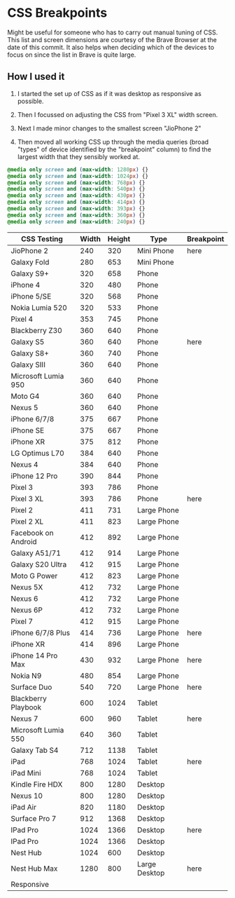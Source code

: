 # CSS Breakpoints

Might be useful for someone who has to carry out manual tuning of CSS. This list and screen dimensions are courtesy of the Brave Browser at the date of this commit. It also helps when deciding which of the devices to focus on since the list in Brave is quite large.

## How I used it

1) I started the set up of CSS as if it was desktop as responsive as possible. 

2) Then I focussed on adjusting the CSS from "Pixel 3 XL" width screen.
  
3) Next I made minor changes to the smallest screen "JioPhone 2"
   
4) Then moved all working CSS up through the media queries (broad "types" of device identified by the "breakpoint" column) to find the largest width that they sensibly worked at.

```css
@media only screen and (max-width: 1280px) {}
@media only screen and (max-width: 1024px) {}
@media only screen and (max-width: 768px) {}
@media only screen and (max-width: 540px) {}
@media only screen and (max-width: 430px) {}
@media only screen and (max-width: 414px) {}
@media only screen and (max-width: 393px) {}
@media only screen and (max-width: 360px) {}
@media only screen and (max-width: 240px) {}
```

| CSS Testing           | Width | Height | Type          | Breakpoint |
|-----------------------|-------|--------|---------------|------------|
| JioPhone 2            | 240   | 320    | Mini Phone    | here       |
| Galaxy Fold           | 280   | 653    | Mini Phone    |            |
| Galaxy S9+            | 320   | 658    | Phone         |            |
| iPhone 4              | 320   | 480    | Phone         |            |
| iPhone 5/SE           | 320   | 568    | Phone         |            |
| Nokia Lumia 520       | 320   | 533    | Phone         |            |
| Pixel 4               | 353   | 745    | Phone         |            |
| Blackberry Z30        | 360   | 640    | Phone         |            |
| Galaxy S5             | 360   | 640    | Phone         | here       |
| Galaxy S8+            | 360   | 740    | Phone         |            |
| Galaxy SIII           | 360   | 640    | Phone         |            |
| Microsoft Lumia 950   | 360   | 640    | Phone         |            |
| Moto G4               | 360   | 640    | Phone         |            |
| Nexus 5               | 360   | 640    | Phone         |            |
| iPhone 6/7/8          | 375   | 667    | Phone         |            |
| iPhone SE             | 375   | 667    | Phone         |            |
| iPhone XR             | 375   | 812    | Phone         |            |
| LG Optimus L70        | 384   | 640    | Phone         |            |
| Nexus 4               | 384   | 640    | Phone         |            |
| iPhone 12 Pro         | 390   | 844    | Phone         |            |
| Pixel 3               | 393   | 786    | Phone         |            |
| Pixel 3 XL            | 393   | 786    | Phone         | here       |
| Pixel 2               | 411   | 731    | Large Phone   |            |
| Pixel 2 XL            | 411   | 823    | Large Phone   |            |
| Facebook on Android   | 412   | 892    | Large Phone   |            |
| Galaxy A51/71         | 412   | 914    | Large Phone   |            |
| Galaxy S20 Ultra      | 412   | 915    | Large Phone   |            |
| Moto G Power          | 412   | 823    | Large Phone   |            |
| Nexus 5X              | 412   | 732    | Large Phone   |            |
| Nexus 6               | 412   | 732    | Large Phone   |            |
| Nexus 6P              | 412   | 732    | Large Phone   |            |
| Pixel 7               | 412   | 915    | Large Phone   |            |
| iPhone 6/7/8 Plus     | 414   | 736    | Large Phone   | here       |
| iPhone XR             | 414   | 896    | Large Phone   |            |
| iPhone 14 Pro Max     | 430   | 932    | Large Phone   | here       |
| Nokia N9              | 480   | 854    | Large Phone   |            |
| Surface Duo           | 540   | 720    | Large Phone   | here       |
| Blackberry Playbook   | 600   | 1024   | Tablet        |            |
| Nexus 7               | 600   | 960    | Tablet        | here       |
| Microsoft Lumia 550   | 640   | 360    | Tablet        |            |
| Galaxy Tab S4         | 712   | 1138   | Tablet        |            |
| iPad                  | 768   | 1024   | Tablet        | here       |
| iPad Mini             | 768   | 1024   | Tablet        |            |
| Kindle Fire HDX       | 800   | 1280   | Desktop       |            |
| Nexus 10              | 800   | 1280   | Desktop       |            |
| iPad Air              | 820   | 1180   | Desktop       |            |
| Surface Pro 7         | 912   | 1368   | Desktop       |            |
| IPad Pro              | 1024  | 1366   | Desktop       | here       |
| IPad Pro              | 1024  | 1366   | Desktop       |            |
| Nest Hub              | 1024  | 600    | Desktop       |            |
| Nest Hub Max          | 1280  | 800    | Large Desktop | here       |
| Responsive            |       |        |               |            |

